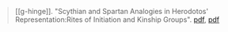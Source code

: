 > [[g-hinge]]. "Scythian and Spartan Analogies in Herodotos' Representation:Rites of Initiation and Kinship Groups". [pdf](https://www.researchgate.net/publication/237820296), [pdf](a/g-hinge2016.pdf)